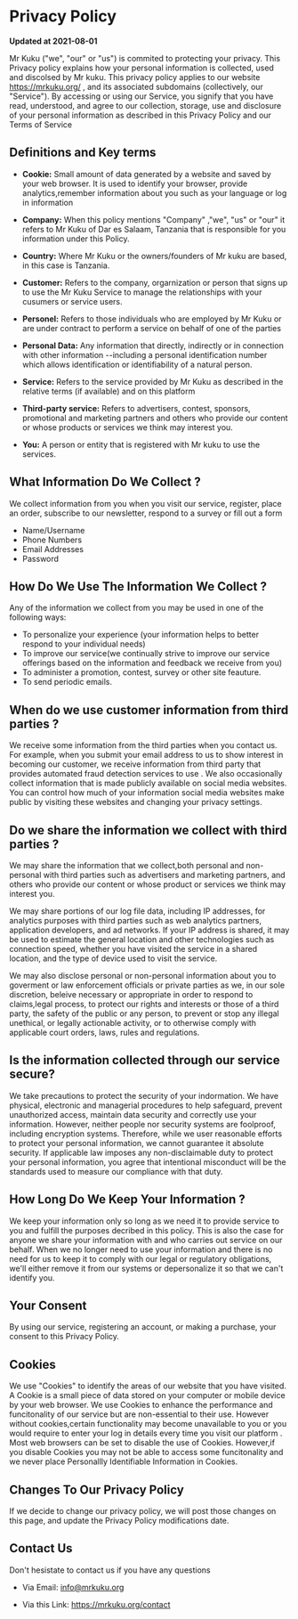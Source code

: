 # Privacy Policy

**Updated at 2021-08-01**

Mr Kuku ("we", "our" or "us") is commited to protecting your privacy. This Privacy policy explains how your personal information is collected, used and discolsed by Mr kuku. This privacy policy applies to our website https://mrkuku.org/ , and its associated subdomains (collectively, our "Service"). By accessing or using our Service, you signify that you have read, understood, and agree to our collection, storage, use and disclosure of your personal information as described in this Privacy Policy and our Terms of Service

## Definitions and Key terms

- **Cookie:** Small amount of data generated by a website and saved by your web browser. It is used to identify your browser, provide analytics,remember information about you such as your language or log in information

- **Company:** When this policy mentions "Company" ,"we", "us" or "our" it refers to Mr Kuku of Dar es Salaam, Tanzania that is responsible for you information under this Policy.

- **Country:** Where Mr Kuku or the owners/founders of Mr kuku are based, in this case is Tanzania.

- **Customer:** Refers to the company, orgarnization or person that signs up to use the Mr Kuku Service to manage the relationships with your cusumers or service users.

- **Personel:** Refers to those individuals who are employed by Mr Kuku or are under contract to perform a service on behalf of one of the parties

- **Personal Data:** Any information that directly, indirectly or in connection with other information --including a personal identification number which allows identification or identifiability of a natural person.

- **Service:** Refers to the service provided by Mr Kuku as described in the relative terms (if available) and on this platform

- **Third-party service:** Refers to advertisers, contest, sponsors, promotional and marketing partners and others who provide our content or whose products or services we think may interest you.

- **You:** A person or entity that is registered with Mr kuku to use the services.


 ## What Information Do We Collect ?

 We collect information from you when you visit our service, register, place an order, subscribe to our newsletter, respond to a survey or fill out a form

 - Name/Username
 - Phone Numbers
 - Email Addresses
 - Password


 ## How Do We Use The Information We Collect ?
 
 Any of the information we collect from you may be used in one of the following ways:

 - To personalize your experience (your information helps to better respond to your individual needs)
 - To improve our service(we continually strive to improve our service offerings based on the information and feedback we receive from you)
 - To administer a promotion, contest, survey or other site feauture.
 - To send periodic emails.


 ## When do we use customer information from third parties ?

 We receive some information from the third parties when you contact us. For example, when you submit your email address to us to show interest in becoming our customer, we receive information from third party that provides automated fraud detection services to use . We also occasionally collect information that is made publicly available on social media websites. You can control how much of your information social media websites make public by visiting these websites and changing your privacy settings. 


 ## Do we share the information we collect with third parties ?

 We may share the information that we collect,both personal and non-personal with third parties such as advertisers and marketing partners, and others who provide our content or whose product or services we think may interest you.

 We may share portions of our log file data, including IP addresses, for analytics purposes with third parties such as web analytics partners, application developers, and ad networks. If your IP address is shared, it may be used to estimate the general location and other technologies such as connection speed, whether you have visited the service in a shared location, and the type of device used to visit the service.

 We may also disclose personal or non-personal information about you to goverment or law enforcement officials or private parties as we,  in our sole discretion, beleive necessary or appropriate in order to respond to claims,legal process, to protect our rights and interests or those of a third party, the safety of the public or any person, to prevent or stop any illegal unethical, or legally actionable activity, or to otherwise comply with applicable court orders, laws, rules and regulations. 


## Is the information collected through our service secure?

We take precautions to protect the security of your indormation. We have physical, electronic and managerial procedures to help safeguard, prevent unauthorized access, maintain data security and correctly use your information. However, neither people nor security systems are foolproof, including encryption systems. Therefore, while we user reasonable efforts to protect your personal information, we cannot guarantee it absolute security. If applicable law imposes any non-disclaimable duty to protect your personal information, you agree that intentional misconduct will be the standards used to measure our compliance with that duty.


## How Long Do We Keep Your Information ?

We keep your information only so long as we need it to provide service to you and fulfill the purposes decribed in this policy. This is also the case for anyone we share your information with and who carries out service on our behalf. When we no longer need to use your information and there is no need for us to keep it to comply with our legal or regulatory obligations, we'll either remove it from our systems or depersonalize it so that we can't identify you.


## Your Consent

By using our service, registering an account, or making a purchase, your consent to this Privacy Policy.

## Cookies

We use "Cookies" to identify the areas of our website that you have visited. A Cookie is a small piece of data stored on your computer or mobile device by your web browser. We use Cookies to enhance the performance and funcitonality of our service but are non-essential to their use. However without cookies,certain functionality may become unavailable to you or you would require to enter your log in details every time you visit our platform . Most web browsers can be set to disable the use of Cookies. However,if you disable Cookies you may not be able to access some funcitonality and we never place Personallly Identifiable Information in Cookies.


## Changes To Our Privacy Policy

If we decide to change our privacy policy, we will post those changes on this page, and update the Privacy Policy modifications date.

## Contact Us

Don't hesistate to contact us if you have any questions

- Via Email: info@mrkuku.org

- Via this Link: https://mrkuku.org/contact
